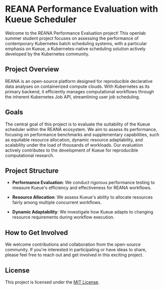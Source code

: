 # REANA Performance Evaluation with Kueue Scheduler

Welcome to the REANA Performance Evaluation project! This openlab summer student project focuses on assessing the performance of contemporary Kubernetes batch scheduling systems, with a particular emphasis on Kueue, a Kubernetes-native scheduling solution actively developed by the Kubernetes community.

## Project Overview

REANA is an open-source platform designed for reproducible declarative data analyses on containerized compute clouds. With Kubernetes as its primary backend, it efficiently manages computational workflows through the inherent Kubernetes Job API, streamlining user job scheduling.

## Goals

The central goal of this project is to evaluate the suitability of the Kueue scheduler within the REANA ecosystem. We aim to assess its performance, focusing on performance benchmarks and supplementary capabilities, such as equitable resource allocation, dynamic resource adaptability, and scalability under the load of thousands of workloads. Our evaluation actively contributes to the development of Kueue for reproducible computational research.

## Project Structure

- **Performance Evaluation**: We conduct rigorous performance testing to measure Kueue's efficiency and effectiveness for REANA workflows.

- **Resource Allocation**: We assess Kueue's ability to allocate resources fairly among multiple concurrent workflows.

- **Dynamic Adaptability**: We investigate how Kueue adapts to changing resource requirements during workflow execution.

## How to Get Involved

We welcome contributions and collaboration from the open-source community. If you're interested in participating or have ideas to share, please feel free to reach out and get involved in this exciting project.

## License

This project is licensed under the [MIT License](LICENSE).
